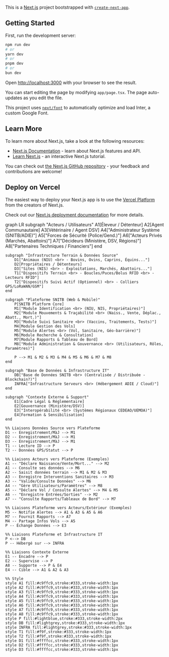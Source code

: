 This is a [Next.js](https://nextjs.org/) project bootstrapped with [`create-next-app`](https://github.com/vercel/next.js/tree/canary/packages/create-next-app).

## Getting Started

First, run the development server:

```bash
npm run dev
# or
yarn dev
# or
pnpm dev
# or
bun dev
```

Open [http://localhost:3000](http://localhost:3000) with your browser to see the result.

You can start editing the page by modifying `app/page.tsx`. The page auto-updates as you edit the file.

This project uses [`next/font`](https://nextjs.org/docs/basic-features/font-optimization) to automatically optimize and load Inter, a custom Google Font.

## Learn More

To learn more about Next.js, take a look at the following resources:

- [Next.js Documentation](https://nextjs.org/docs) - learn about Next.js features and API.
- [Learn Next.js](https://nextjs.org/learn) - an interactive Next.js tutorial.

You can check out [the Next.js GitHub repository](https://github.com/vercel/next.js/) - your feedback and contributions are welcome!

## Deploy on Vercel

The easiest way to deploy your Next.js app is to use the [Vercel Platform](https://vercel.com/new?utm_medium=default-template&filter=next.js&utm_source=create-next-app&utm_campaign=create-next-app-readme) from the creators of Next.js.

Check out our [Next.js deployment documentation](https://nextjs.org/docs/deployment) for more details.





graph LR
    subgraph "Acteurs / Utilisateurs"
        A1[Éleveur / Détenteur]
        A2[Agent Communautaire]
        A3[Vétérinaire / Agent DSV]
        A4["Administrateur Système (SNITB/ADIE)"]
        A5["Forces de Sécurité (Police/Gend.)"]
        A6["Acteurs Privés (Marchés, Abattoirs)"]
        A7["Décideurs (Ministère, DSV, Régions)"]
        A8["Partenaires Techniques / Financiers"]
    end

    subgraph "Infrastructure Terrain & Données Source"
        D1["Animaux (NIU) <br> - Bovins, Ovins, Caprins, Équins..."]
        D2[Propriétaires / Détenteurs]
        D3["Sites (NIS) <br> - Exploitations, Marchés, Abattoirs..."]
        T1["Dispositifs Terrain <br> - Boucles/Puces/Bolus RFID <br> - Lecteurs RFID"]
        T2["Dispositifs Suivi Actif (Optionnel) <br> - Colliers GPS/LoRaWAN/GSM"]
    end

    subgraph "Plateforme SNITB (Web & Mobile)"
        P[SNITB Platform Core]
        M1["Module Identification <br> (NIU, NIS, Propriétaires)"]
        M2["Module Mouvements & Traçabilité <br> (Naiss., Vente, Déplac., Abatt., Mort.)"]
        M3["Module Suivi Sanitaire <br> (Vaccins, Traitements, Tests)"]
        M4[Module Gestion des Vols]
        M5["Module Alertes <br> (Vol, Sanitaire, Géo-barrière)"]
        M6[Module Recherche & Consultation]
        M7[Module Rapports & Tableau de Bord]
        M8["Module Administration & Gouvernance <br> (Utilisateurs, Rôles, Paramètres)"]

        P --> M1 & M2 & M3 & M4 & M5 & M6 & M7 & M8
    end

    subgraph "Base de Données & Infrastructure IT"
        DB["Base de Données SNITB <br> (Centralisée / Distribuée - Blockchain?)"]
        INFRA["Infrastructure Serveurs <br> (Hébergement ADIE / Cloud)"]
    end

    subgraph "Contexte Externe & Support"
        E1[Cadre Légal & Réglementaire]
        E2[Gouvernance (Ministère/DSV)]
        E3["Interopérabilité <br> (Systèmes Régionaux CEDEAO/UEMOA)"]
        E4[Formation & Sensibilisation]
    end

    %% Liaisons Données Source vers Plateforme
    D1 -- Enregistrement/MàJ --> M1
    D2 -- Enregistrement/MàJ --> M1
    D3 -- Enregistrement/MàJ --> M1
    T1 -- Lecture ID --> P
    T2 -- Données GPS/Statut --> P

    %% Liaisons Acteurs vers Plateforme (Exemples)
    A1 -- "Déclare Naissance/Vente/Mort..." --> M2
    A1 -- Consulte ses données --> M6
    A2 -- Saisit données terrain --> M1 & M2 & M3
    A3 -- Enregistre Interventions Sanitaires --> M3
    A3 -- "Valide/Consulte Données" --> M6
    A4 -- "Gère Utilisateurs/Paramètres" --> M8
    A5 -- "Déclare Vol / Consulte Alertes" --> M4 & M5
    A6 -- "Enregistre Entrées/Sorties" --> M2
    A7 -- "Consulte Rapports/Tableaux de Bord" --> M7

    %% Liaisons Plateforme vers Acteurs/Extérieur (Exemples)
    M5 -- Notifie Alertes --> A1 & A3 & A5 & A6
    M7 -- Fournit Rapports --> A7
    M4 -- Partage Infos Vols --> A5
    P -- Échange Données --> E3

    %% Liaisons Plateforme et Infrastructure IT
    P <--> DB
    P -- Hébergé sur --> INFRA

    %% Liaisons Contexte Externe
    E1 -- Encadre --> P
    E2 -- Supervise --> P
    A8 -- Supporte --> P & E4
    E4 -- Cible --> A1 & A2 & A3

    %% Style
    style A1 fill:#c9ffc9,stroke:#333,stroke-width:1px
    style A2 fill:#c9ffc9,stroke:#333,stroke-width:1px
    style A3 fill:#c9ffc9,stroke:#333,stroke-width:1px
    style A4 fill:#c9ffc9,stroke:#333,stroke-width:1px
    style A5 fill:#c9ffc9,stroke:#333,stroke-width:1px
    style A6 fill:#c9ffc9,stroke:#333,stroke-width:1px
    style A7 fill:#c9ffc9,stroke:#333,stroke-width:1px
    style A8 fill:#c9ffc9,stroke:#333,stroke-width:1px
    style P fill:#lightblue,stroke:#333,stroke-width:2px
    style DB fill:#lightgrey,stroke:#333,stroke-width:1px
    style INFRA fill:#lightgrey,stroke:#333,stroke-width:1px
    style T1 fill:#f9f,stroke:#333,stroke-width:1px
    style T2 fill:#f9f,stroke:#333,stroke-width:1px
    style D1 fill:#ffffcc,stroke:#333,stroke-width:1px
    style D2 fill:#ffffcc,stroke:#333,stroke-width:1px
    style D3 fill:#ffffcc,stroke:#333,stroke-width:1px
